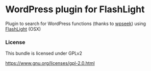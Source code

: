 # WordPress plugin for FlashLight

Plugin to search for WordPress functions (thanks to [wpseek](http://wpseek.com/)) using [FlashLight](http://flashlight.nateparrott.com/) (OSX)

### License
This bundle is licensed under GPLv2

https://www.gnu.org/licenses/gpl-2.0.html

